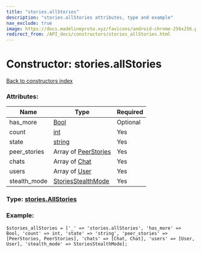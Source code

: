 ```yaml
---
title: "stories.allStories"
description: "stories.allStories attributes, type and example"
nav_exclude: true
image: https://docs.madelineproto.xyz/favicons/android-chrome-256x256.png
redirect_from: /API_docs/constructors/stories_allStories.html
---
```

# Constructor: stories.allStories  
[Back to constructors index](/API_docs/constructors/index.html)



### Attributes:

| Name     |    Type       | Required |
|----------|---------------|----------|
|has\_more|[Bool](/API_docs/types/Bool.html) | Optional|
|count|[int](/API_docs/types/int.html) | Yes|
|state|[string](/API_docs/types/string.html) | Yes|
|peer\_stories|Array of [PeerStories](/API_docs/types/PeerStories.html) | Yes|
|chats|Array of [Chat](/API_docs/types/Chat.html) | Yes|
|users|Array of [User](/API_docs/types/User.html) | Yes|
|stealth\_mode|[StoriesStealthMode](/API_docs/types/StoriesStealthMode.html) | Yes|



### Type: [stories.AllStories](/API_docs/types/stories.AllStories.html)


### Example:

```
$stories_allStories = ['_' => 'stories.allStories', 'has_more' => Bool, 'count' => int, 'state' => 'string', 'peer_stories' => [PeerStories, PeerStories], 'chats' => [Chat, Chat], 'users' => [User, User], 'stealth_mode' => StoriesStealthMode];
```  
